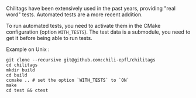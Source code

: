 Chilitags have been extensively used in the past years, providing "real word"
tests. Automated tests are a more recent addition.

To run automated tests, you need to activate them in the CMake configuration
(option `WITH_TESTS`). The test data is a submodule, you need to get it before
being able to run tests.

Example on Unix :
```
git clone --recursive git@github.com:chili-epfl/chilitags
cd chilitags
mkdir build
cd build
ccmake .. # set the option `WITH_TESTS` to `ON`
make
cd test && ctest
```

